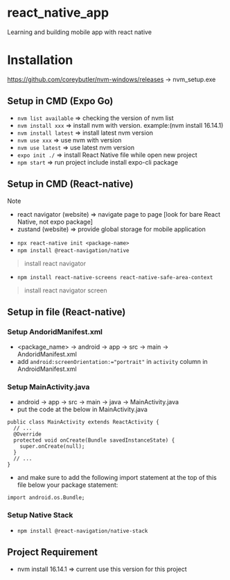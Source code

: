 # react_native_app
Learning and building mobile app with react native

# Installation 
https://github.com/coreybutler/nvm-windows/releases -> nvm_setup.exe

## Setup in CMD (Expo Go)
- `nvm list available` => checking the version of nvm list
- `nvm install xxx` => install nvm with version. example:(nvm install 16.14.1)
- `nvm install latest` => install latest nvm version
- `nvm use xxx` => use nvm with version 
- `nvm use latest` => use latest nvm version
- `expo init ./` => install React Native file while open new project
- `npm start` => run project include install expo-cli package

## Setup in CMD (React-native)
> [!NOTE]
> - react navigator (website) => navigate page to page [look for bare React Native, not expo package]
> - zustand (website) => provide global storage for mobile application
- `npx react-native init <package-name>`
- `npm install @react-navigation/native`
> install react navigator 
- `npm install react-native-screens react-native-safe-area-context`
> install react navigator screen


## Setup in file (React-native)
### Setup AndoridManifest.xml
- <package_name> -> android -> app -> src -> main -> AndoridManifest.xml
- add `android:screenOrientation:="portrait"` in `activity` column in AndroidManifest.xml
  
### Setup MainActivity.java
- android -> app -> src -> main -> java -> MainActivity.java
- put the code at the below in MainActivity.java 
```
public class MainActivity extends ReactActivity {
  // ...
  @Override
  protected void onCreate(Bundle savedInstanceState) {
    super.onCreate(null);
  }
  // ...
}
```
- and make sure to add the following import statement at the top of this file below your package statement:
```
import android.os.Bundle;
```

### Setup Native Stack
- `npm install @react-navigation/native-stack`

## Project Requirement 
- nvm install 16.14.1 => current use this version for this project


